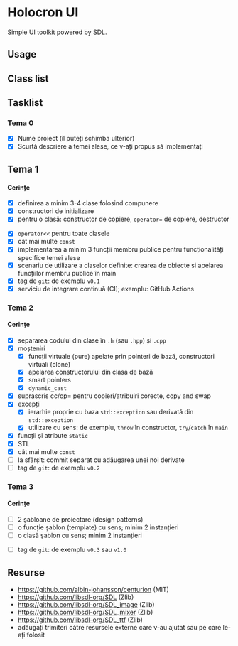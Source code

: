 # Holocron UI
Simple UI toolkit powered by SDL.

## Usage

## Class list

## Tasklist
### Tema 0

- [x] Nume proiect (îl puteți schimba ulterior)
- [x] Scurtă descriere a temei alese, ce v-ați propus să implementați

## Tema 1

#### Cerințe
- [x] definirea a minim 3-4 clase folosind compunere
- [x] constructori de inițializare
- [x] pentru o clasă: constructor de copiere, `operator=` de copiere, destructor
<!-- - [ ] pentru o altă clasă: constructor de mutare, `operator=` de mutare, destructor -->
<!-- - [ ] pentru o altă clasă: toate cele 5 funcții membru speciale -->
- [x] `operator<<` pentru toate clasele
- [x] cât mai multe `const`
- [x] implementarea a minim 3 funcții membru publice pentru funcționalități specifice temei alese
- [x] scenariu de utilizare a claselor definite: crearea de obiecte și apelarea funcțiilor membru publice în main
- [x] tag de `git`: de exemplu `v0.1`
- [x] serviciu de integrare continuă (CI); exemplu: GitHub Actions

### Tema 2

#### Cerințe
- [x] separarea codului din clase în `.h` (sau `.hpp`) și `.cpp`
- [x] moșteniri
  - [x] funcții virtuale (pure) apelate prin pointeri de bază, constructori virtuali (clone)
  - [x] apelarea constructorului din clasa de bază 
  - [x] smart pointers
  - [x] `dynamic_cast`
- [x] suprascris cc/op= pentru copieri/atribuiri corecte, copy and swap
- [x] excepții
  - [x] ierarhie proprie cu baza `std::exception` sau derivată din `std::exception`
  - [x] utilizare cu sens: de exemplu, `throw` în constructor, `try`/`catch` în `main`
- [x] funcții și atribute `static`
- [x] STL
- [x] cât mai multe `const`
- [ ] la sfârșit: commit separat cu adăugarea unei noi derivate
- [ ] tag de `git`: de exemplu `v0.2`

### Tema 3

#### Cerințe
- [ ] 2 șabloane de proiectare (design patterns)
- [ ] o funcție șablon (template) cu sens; minim 2 instanțieri
- [ ] o clasă șablon cu sens; minim 2 instanțieri
<!-- - [ ] o specializare pe funcție/clasă șablon -->
- [ ] tag de `git`: de exemplu `v0.3` sau `v1.0`

## Resurse
- https://github.com/albin-johansson/centurion (MIT)
- https://github.com/libsdl-org/SDL (Zlib)
- https://github.com/libsdl-org/SDL_image (Zlib)
- https://github.com/libsdl-org/SDL_mixer (Zlib)
- https://github.com/libsdl-org/SDL_ttf (Zlib)
- adăugați trimiteri către resursele externe care v-au ajutat sau pe care le-ați folosit
